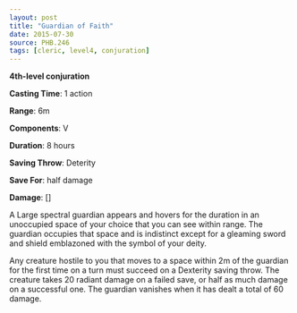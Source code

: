 ```yaml
---
layout: post
title: "Guardian of Faith"
date: 2015-07-30
source: PHB.246
tags: [cleric, level4, conjuration]
---
```


**4th-level conjuration**

**Casting Time**: 1 action

**Range**: 6m

**Components**: V

**Duration**: 8 hours

**Saving Throw**: Deterity

**Save For**: half damage

**Damage**: []

A Large spectral guardian appears and hovers for the duration in an unoccupied space of your choice that you can see within range. The guardian occupies that space and is indistinct except for a gleaming sword and shield emblazoned with the symbol of your deity.

Any creature hostile to you that moves to a space within 2m of the guardian for the first time on a turn must succeed on a Dexterity saving throw. The creature takes 20 radiant damage on a failed save, or half as much damage on a successful one. The guardian vanishes when it has dealt a total of 60 damage.
